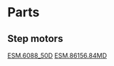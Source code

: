 # Parts

## Step motors

<a href="sorotec.de/webshop/Datenblaetter/Schrittmotoren/ESM.6088.50D/Datenblatt_ESM_6088_50D_V1_0_0.pdf">ESM.6088_50D</a>
<a href="sorotec.de/webshop/Datenblaetter/Schrittmotoren/ESM.86156.84MD/esm8615684md.pdf">ESM.86156.84MD</a>


